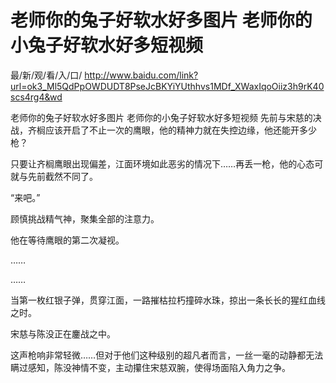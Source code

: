 # 老师你的兔子好软水好多图片 老师你的小兔子好软水好多短视频

最/新/观/看/入/口/ http://www.baidu.com/link?url=ok3_Ml5QdPpOWDUDT8PseJcBKYiYUthhvs1MDf_XWaxIqoOiiz3h9rK40scs4rg4&wd


老师你的兔子好软水好多图片 老师你的小兔子好软水好多短视频
先前与宋慈的决战，齐榈应该开启了不止一次的鹰眼，他的精神力就在失控边缘，他还能开多少枪？

只要让齐榈鹰眼出现偏差，江面环境如此恶劣的情况下……再丢一枪，他的心态可就与先前截然不同了。

“来吧。”

顾慎挑战精气神，聚集全部的注意力。

他在等待鹰眼的第二次凝视。

……

……

当第一枚红银子弹，贯穿江面，一路摧枯拉朽撞碎水珠，掠出一条长长的猩红血线之时。

宋慈与陈没正在鏖战之中。

这声枪响非常轻微……但对于他们这种级别的超凡者而言，一丝一毫的动静都无法瞒过感知，陈没神情不变，主动攥住宋慈双腕，使得场面陷入角力之争。
